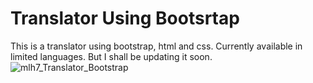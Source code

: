 # Translator Using Bootsrtap
This is a translator using bootstrap, html and css. Currently available in limited languages. But I shall be updating it soon.
![mlh7_Translator_Bootstrap](https://user-images.githubusercontent.com/46274158/104874606-53656180-5979-11eb-9853-15fa4c2c0cdc.png)
